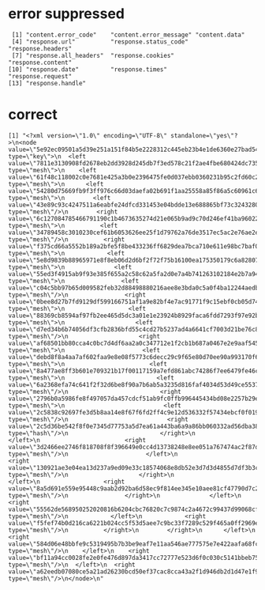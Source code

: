 # error suppressed

     [1] "content.error_code"    "content.error_message" "content.data"         
     [4] "response.url"          "response.status_code"  "response.headers"     
     [7] "response.all_headers"  "response.cookies"      "response.content"     
    [10] "response.date"         "response.times"        "response.request"     
    [13] "response.handle"      

# correct

    [1] "<?xml version=\"1.0\" encoding=\"UTF-8\" standalone=\"yes\"?>\n<node value=\"5e92ec09501a5d39e251a151f84b5e2228312c445eb23b4e1de6360e27bad54b\" type=\"key\">\n  <left value=\"7811e3130908fd2678eb2dd3928d245db7f3ed578c21f2ae4fbe680424dc735e\" type=\"mesh\">\n    <left value=\"61f48c118002c0e7681e425a3b0e2396475fe0d037ebb0360231b95c2fd60c2f\" type=\"mesh\">\n      <left value=\"54280d75669fb9f3ff976c66d03daefa02b691f1aa25558a85f86a5c60961c69\" type=\"mesh\">\n        <left value=\"43e89c93c4247511a6eabfe24dfcd331453e04bdde13e688865bf73c3243280a\" type=\"mesh\"/>\n        <right value=\"6c127084785466791190c1b4673635274d21e065b9ad9c70d246ef41ba960220\" type=\"mesh\">\n          <left value=\"34789458c3010230cef61b6053626ee25f1d79762a76de3517ec5ac2e76ae2e9\" type=\"mesh\"/>\n          <right value=\"f375cd66a5552b189a2bfe5f8be433236ff6829dea7bca710e611e98bc7baf0e\" type=\"mesh\">\n            <left value=\"5e8d9839b88965971e8f8eb06d2d6bf2f72f75b16100ea175350179c6a82807e\" type=\"mesh\">\n              <left value=\"55ed3f4915ab9f93e385f655a2c58c62a5fa2d0e7a4b741263102184e2b7a94f\" type=\"mesh\">\n                <left value=\"c04c5bb97b65d009582feb32d88498880216aee8e3bda0c5a0f4ba12244aedb0\" type=\"mesh\"/>\n                <right value=\"0bee8d27b7fd9129df599166751af1a9e82bf4e7ac91771f9c15ebf0cb05d74d\" type=\"mesh\">\n                  <left value=\"88369cb8594af97fb2ee465d5dc3a01e1e23924b8929faca6fdd7293f97e92be\" type=\"mesh\">\n                    <left value=\"d7ed34b6b74056df3cfb2836bfd55c4cd27b5237ad4a6641cf7003d21be76c88\" type=\"mesh\"/>\n                    <right value=\"af68501bb80cca4c0bc7d4df6aa2a0c347712e1f2cb1b687a0467e2e9aaf545e\" type=\"mesh\">\n                      <left value=\"debd8f8a4aa7af602faa9e8e08f5773c6decc29c9f65e80d70ee90a993170f69\" type=\"mesh\">\n                        <left value=\"8a477ae8ff3b601e709321b17f00117159a7efd861abc74286f7ee6479fe46ce\" type=\"mesh\">\n                          <left value=\"6a2368efa74c641f2f32d6be8f90a7b6ab5a3235d816faf4034d53d49ce5537c\" type=\"mesh\"/>\n                          <right value=\"2796b0a5986fe8f497057da457cdcf51ab9fc0ffb996445434bd08e2257b29e8\" type=\"mesh\">\n                            <left value=\"2c5838c92697fe3d5b8aa14e8f67f6fd2ff4c9e12d536332f57434ebcf0f0196\" type=\"mesh\"/>\n                            <right value=\"2c5d36be542f8f0e7345d77753a5d7ea61a443ba6a9a86bb060332ad56dba38e\" type=\"hash\"/>\n                          </right>\n                        </left>\n                        <right value=\"3d2466ee2746f818708f8f396649e0cc4d13738248e8ee051a767474ac2f87d3\" type=\"mesh\"/>\n                      </left>\n                      <right value=\"130921ae3e04ea13d237a9ed09e33c18574068e8db52e3d7d3d4855d7df3b3ce\" type=\"mesh\"/>\n                    </right>\n                  </left>\n                  <right value=\"8a5d691e559e95448c9aab2d92ba6d58ec9f814ee345e10aee81cf47790d7c2e\" type=\"mesh\"/>\n                </right>\n              </left>\n              <right value=\"55562de568950252020816b6204cbc76820c7c9874c2a4672c99437d99068cf5\" type=\"mesh\"/>\n            </left>\n            <right value=\"f5fef74b0d216ca6221b024cc5f53d5aee7c9bc33f7289c529f465a0ff2969ea\" type=\"mesh\"/>\n          </right>\n        </right>\n      </left>\n      <right value=\"584d06e48bbfe9c5319495b7b3be9eaf7e11aa546ae777575e7e422aafa68fcd\" type=\"mesh\"/>\n    </left>\n    <right value=\"bf11a94cc0028fe2e0fe476d897da3417cc72777e523d6f0c030c5141bbeb75b\" type=\"mesh\"/>\n  </left>\n  <right value=\"a62eedb07080ce5a21ad26230bcd50ef37cac8cca43a2f1d946db2d1d47e1f94\" type=\"mesh\"/>\n</node>\n"


